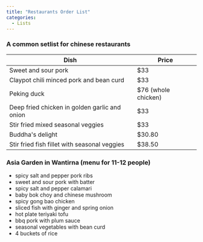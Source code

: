 ```yaml
---
title: "Restaurants Order List"
categories:
  - Lists
---
```


### A common setlist for chinese restaurants

| Dish                                          | Price               |
|-----------------------------------------------|---------------------|
| Sweet and sour pork                           | $33                 |
| Claypot chili minced pork and bean curd       | $33                 |
| Peking duck                                   | $76 (whole chicken) |
| Deep fried chicken in golden garlic and onion | $33                 |
| Stir fried mixed seasonal veggies             | $33                 |
| Buddha's delight                              | $30.80              |
| Stir fried fish fillet with seasonal veggies  | $38.50              |

### Asia Garden in Wantirna (menu for 11-12 people)
- spicy salt and pepper pork ribs
- sweet and sour pork with batter
- spicy salt and pepper calamari
- baby bok choy and chinese mushroom
- spicy gong bao chicken
- sliced fish with ginger and spring onion
- hot plate teriyaki tofu
- bbq pork with plum sauce
- seasonal vegetables with bean curd
- 4 buckets of rice
